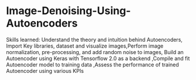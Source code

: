 # Image-Denoising-Using-Autoencoders
Skills learned:  Understand the theory and intuition behind Autoencoders, Import Key libraries, dataset and visualize images,Perform image normalization, pre-processing, and add random noise to images, Build an Autoencoder using Keras with Tensorflow 2.0 as a backend ,Compile and fit Autoencoder model to training data ,Assess the performance of trained Autoencoder using various KPIs 
